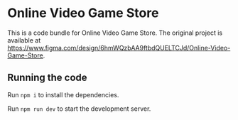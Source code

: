 
  # Online Video Game Store

  This is a code bundle for Online Video Game Store. The original project is available at https://www.figma.com/design/6hmWQzbAA9ftbdQUELTCJd/Online-Video-Game-Store.

  ## Running the code

  Run `npm i` to install the dependencies.

  Run `npm run dev` to start the development server.
  